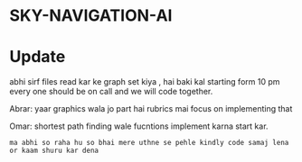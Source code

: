 # SKY-NAVIGATION-AI


# Update 
abhi sirf files read kar ke graph set kiya , hai 
baki kal starting form 10 pm every one should be on call and we will code together.

Abrar:
    yaar graphics wala jo part hai rubrics mai focus on implementing that 

Omar:
    shortest path finding wale fucntions implement karna start kar.


    ma abhi so raha hu so bhai mere uthne se pehle kindly code samaj lena or kaam shuru kar dena 